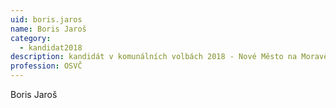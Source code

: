 ```yaml
---
uid: boris.jaros
name: Boris Jaroš
category:
  - kandidat2018
description: kandidát v komunálních volbách 2018 - Nové Město na Moravě
profession: OSVČ
---
```


Boris Jaroš

